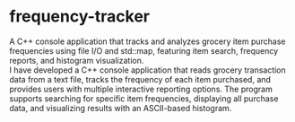 # frequency-tracker
A C++ console application that tracks and analyzes grocery item purchase frequencies using file I/O and std::map, featuring item search, frequency reports, and histogram visualization.<br>
I have developed a C++ console application that reads grocery transaction data from a text file, tracks the frequency of each item purchased, and provides users with multiple interactive reporting options. The program supports searching for specific item frequencies, displaying all purchase data, and visualizing results with an ASCII-based histogram. 
